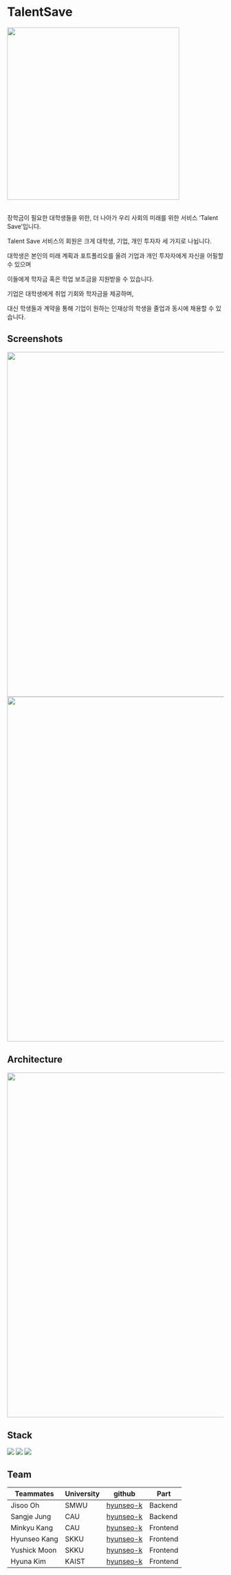 # TalentSave
<img src="https://github.com/hyunseo-k/Algorithm/assets/79782180/fd14a3ac-0372-45f3-a139-96adb552c511" width="400" />

<br />
<br />

장학금이 필요한 대학생들을 위한, 더 나아가 우리 사회의 미래를 위한 서비스 ‘Talent Save’입니다.

Talent Save 서비스의 회원은 크게 대학생, 기업, 개인 투자자 세 가지로 나뉩니다.

대학생은 본인의 미래 계획과 포트폴리오를 올려 기업과 개인 투자자에게 자신을 어필할 수 있으며

이들에게 학자금 혹은 학업 보조금을 지원받을 수 있습니다.

기업은 대학생에게 취업 기회와 학자금을 제공하며,

대신 학생들과 계약을 통해 기업이 원하는 인재상의 학생을 졸업과 동시에 채용할 수 있습니다.


## Screenshots
<img src="https://github.com/UniD3-Hackathon-Team2/TalentStock-fe/assets/79782180/e8e7d1ec-6502-4943-9085-cc55c49f88d1" width="800" />
<img src="https://github.com/UniD3-Hackathon-Team2/TalentStock-fe/assets/79782180/c6ff3d66-2da9-44d2-ace2-a3b4bfc8bf17" width="800"/>

## Architecture
<img src="https://github.com/UniD3-Hackathon-Team2/TalentStock-fe/assets/79782180/c412e103-ec0f-4b67-9c91-c80bd30323af" width="800" />

## Stack
<div align=left> 
<img src="https://img.shields.io/badge/javascript-F7DF1E?style=for-the-badge&logo=javascript&logoColor=black">
<img src="https://img.shields.io/badge/react-61DAFB?style=for-the-badge&logo=react&logoColor=black">
<img src="https://img.shields.io/badge/spring-6DB33F?style=for-the-badge&logo=spring&logoColor=white"> 
<br/>

## Team
|Teammates|University|github|Part|
|------|---|---|---|
|Jisoo Oh|SMWU|[hyunseo-k](http://github.com/hyunseo-k)|Backend
|Sangje Jung|CAU|[hyunseo-k](http://github.com/hyunseo-k)|Backend
|Minkyu Kang|CAU|[hyunseo-k](http://github.com/hyunseo-k)|Frontend
|Hyunseo Kang|SKKU|[hyunseo-k](http://github.com/hyunseo-k)|Frontend
|Yushick Moon|SKKU|[hyunseo-k](http://github.com/hyunseo-k)|Frontend
|Hyuna Kim|KAIST|[hyunseo-k](http://github.com/hyunseo-k)|Frontend

